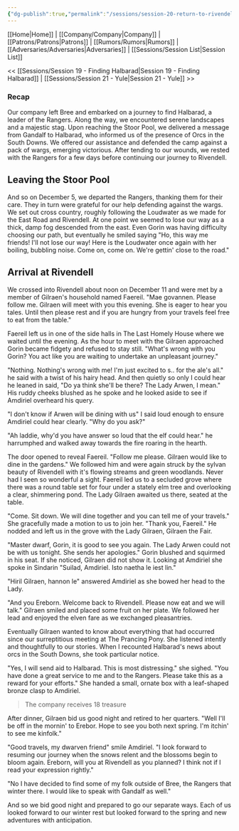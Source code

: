 ```yaml
---
{"dg-publish":true,"permalink":"/sessions/session-20-return-to-rivendell/","tags":["TOR","tolkien","lord-of-the-rings","middle-earth"]}
---
```


[[Home\|Home]] | [[Company/Company\|Company]] | [[Patrons/Patrons\|Patrons]] | [[Rumors/Rumors\|Rumors]] | [[Adversaries/Adversaries\|Adversaries]] | [[Sessions/Session List\|Session List]]

<< [[Sessions/Session 19 - Finding Halbarad\|Session 19 - Finding Halbarad]] | [[Sessions/Session 21 - Yule\|Session 21 - Yule]] >>
### Recap
Our company left Bree and embarked on a journey to find Halbarad, a leader of the Rangers. Along the way, we encountered serene landscapes and a majestic stag. Upon reaching the Stoor Pool, we delivered a message from Gandalf to Halbarad, who informed us of the presence of Orcs in the South Downs. We offered our assistance and defended the camp against a pack of wargs, emerging victorious. After tending to our wounds, we rested with the Rangers for a few days before continuing our journey to Rivendell.

## Leaving the Stoor Pool 
And so on December 5, we departed the Rangers, thanking them for their care. They in turn were grateful for our help defending against the wargs. We set out cross country, roughly following the Loudwater as we made for the East Road and Rivendell. At one point we seemed to lose our way as a thick, damp fog descended from the east. Even Gorin was having difficulty choosing our path, but eventually he smiled saying "Ho, this way me friends! I'll not lose our way! Here is the Loudwater once again with her boiling, bubbling noise. Come on, come on. We're gettin' close to the road."

## Arrival at Rivendell
We crossed into Rivendell about noon on December 11 and were met by a member of Gilraen's household named Faereil. "Mae govannen. Please follow me. Gilraen will meet with you this evening. She is eager to hear you tales. Until then please rest and if you are hungry from your travels feel free to eat from the table."

Faereil left us in one of the side halls in The Last Homely House where we waited until the evening. As the hour to meet with the Gilraen approached Gorin became fidgety and refused to stay still. "What's wrong with you Gorin? You act like you are waiting to undertake an unpleasant journey."

"Nothing. Nothing's wrong with me! I'm just excited to s.. for the ale's all." he said with a twist of his hairy head. And then quietly so only I could hear he leaned in said, "Do ya think she'll be there? The Lady Arwen, I mean." His ruddy cheeks blushed as he spoke and he looked aside to see if Amdiriel overheard his query.

"I don't know if Arwen will be dining with us" I said loud enough to ensure Amdiriel could hear clearly. "Why do you ask?"

"Ah laddie, why'd you have answer so loud that the elf could hear." he harrumphed and walked away towards the fire roaring in the hearth. 

The door opened to reveal Faereil. "Follow me please. Gilraen would like to dine in the gardens." We followed him and were again struck by the sylvan beauty of Rivendell with it's flowing streams and green woodlands. Never had I seen so wonderful a sight. Faereil led us to a secluded grove where there was a round table set for four under a stately elm tree and overlooking a clear, shimmering pond. The Lady Gilraen awaited us there, seated at the table.

"Come. Sit down. We will dine together and you can tell me of your travels." She gracefully made a motion to us to join her. "Thank you, Faereil." He nodded and left us in the grove with the Lady Gilraen, Gilraen the Fair.

"Master dwarf, Gorin, it is good to see you again. The Lady Arwen could not be with us tonight. She sends her apologies." Gorin blushed and squirmed in his seat. If she noticed, Gilraen did not  show it. Looking at Amdiriel she spoke in Sindarin "Suilad, Amdiriel. Isto naetha le iest lin."

"Hiril Gilraen, hannon le" answered Amdiriel as she bowed her head to the Lady.

"And you Ereborn. Welcome back to Rivendell. Please now eat and we will talk." Gilraen smiled and placed some fruit on her plate. We followed her lead and enjoyed the elven fare as we exchanged pleasantries. 

Eventually Gilraen wanted to know about everything that had occurred since our surreptitious meeting at The Prancing Pony. She listened intently and thoughtfully to our stories. When I recounted Halbarad's news about orcs in the South Downs, she took particular notice. 

"Yes, I will send aid to Halbarad. This is most distressing." she sighed. "You have done a great service to me and to the Rangers. Please take this as a reward for your efforts." She handed a small, ornate box with a leaf-shaped bronze clasp to Amdiriel.

> The company receives 18 treasure

After dinner, Gilraen bid us good night and retired to her quarters. "Well I'll be off in the mornin' to Erebor. Hope to see you both next spring. I'm itchin' to see me kinfolk."

"Good travels, my dwarven friend" smile Amdiriel. "I look forward to resuming our journey when the snows relent and the blossoms begin to bloom again. Ereborn, will you at Rivendell as you planned? I think not if I read your expression rightly."

"No I have decided to find some of my folk outside of Bree, the Rangers that winter there. I would like to speak with Gandalf as well."

And so we bid good night and prepared to go our separate ways. Each of us looked forward to our winter rest but looked forward to the spring and new adventures with anticipation.


